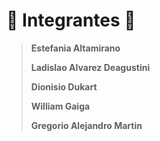 # :star2: **Integrantes** :star2:

> **Estefania Altamirano**
>
> **Ladislao Alvarez Deagustini**
>
> **Dionisio Dukart**
>
> **William Gaiga**
>
> **Gregorio Alejandro Martin**
